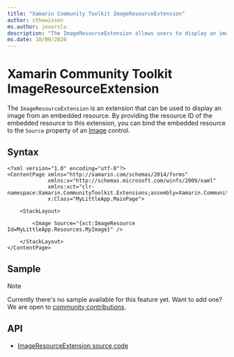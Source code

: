 ```yaml
---
title: "Xamarin Community Toolkit ImageResourceExtension"
author: sthewissen
ms.author: joverslu
description: "The ImageResourceExtension allows users to display an image from an embedded resource."
ms.date: 10/09/2020
---
```


# Xamarin Community Toolkit ImageResourceExtension

The `ImageResourceExtension` is an extension that can be used to display an image from an embedded resource. By providing the resource ID of the embedded resource to this extension, you can bind the embedded resource to the `Source` property of an [Image](/xamarin/xamarin-forms/user-interface/images) control.

## Syntax

```xaml
<?xml version="1.0" encoding="utf-8"?>
<ContentPage xmlns="http://xamarin.com/schemas/2014/forms"
             xmlns:x="http://schemas.microsoft.com/winfx/2009/xaml"
             xmlns:xct="clr-namespace:Xamarin.CommunityToolkit.Extensions;assembly=Xamarin.CommunityToolkit"
             x:Class="MyLittleApp.MainPage">

    <StackLayout>

        <Image Source="{xct:ImageResource Id=MyLittleApp.Resources.MyImage}" />

    </StackLayout>
</ContentPage>
```

## Sample

> [!NOTE]
> Currently there's no sample available for this feature yet. Want to add one? We are open to [community contributions](https://github.com/xamarin/XamarinCommunityToolkit).

<!-- [ImageResourceExtension sample page Source](https://github.com/xamarin/XamarinCommunityToolkit)

You can see this in action in the [Xamarin Community Toolkit Sample App](https://github.com/xamarin/XamarinCommunityToolkit). -->

## API

* [ImageResourceExtension source code](https://github.com/xamarin/XamarinCommunityToolkit/blob/main/XamarinCommunityToolkit/Extensions/ImageResourceExtension.shared.cs)
